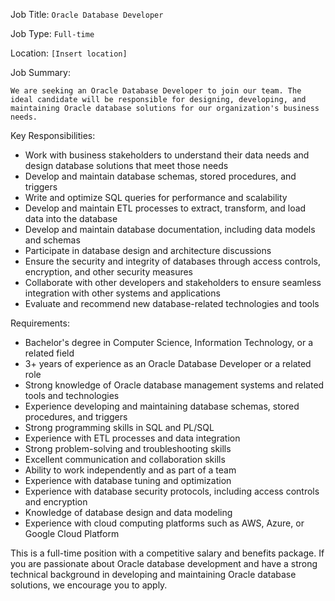 Job Title: `Oracle Database Developer`

Job Type: `Full-time`

Location: `[Insert location]`

Job Summary:

`We are seeking an Oracle Database Developer to join our team. The ideal candidate will be responsible for designing, developing, and maintaining Oracle database solutions for our organization's business needs.`

Key Responsibilities:

* Work with business stakeholders to understand their data needs and design database solutions that meet those needs
* Develop and maintain database schemas, stored procedures, and triggers
* Write and optimize SQL queries for performance and scalability
* Develop and maintain ETL processes to extract, transform, and load data into the database
* Develop and maintain database documentation, including data models and schemas
* Participate in database design and architecture discussions
* Ensure the security and integrity of databases through access controls, encryption, and other security measures
* Collaborate with other developers and stakeholders to ensure seamless integration with other systems and applications
* Evaluate and recommend new database-related technologies and tools

Requirements:

* Bachelor's degree in Computer Science, Information Technology, or a related field
* 3+ years of experience as an Oracle Database Developer or a related role
* Strong knowledge of Oracle database management systems and related tools and technologies
* Experience developing and maintaining database schemas, stored procedures, and triggers
* Strong programming skills in SQL and PL/SQL
* Experience with ETL processes and data integration
* Strong problem-solving and troubleshooting skills
* Excellent communication and collaboration skills
* Ability to work independently and as part of a team
* Experience with database tuning and optimization
* Experience with database security protocols, including access controls and encryption
* Knowledge of database design and data modeling
* Experience with cloud computing platforms such as AWS, Azure, or Google Cloud Platform

This is a full-time position with a competitive salary and benefits package. If you are passionate about Oracle database development and have a strong technical background in developing and maintaining Oracle database solutions, we encourage you to apply.